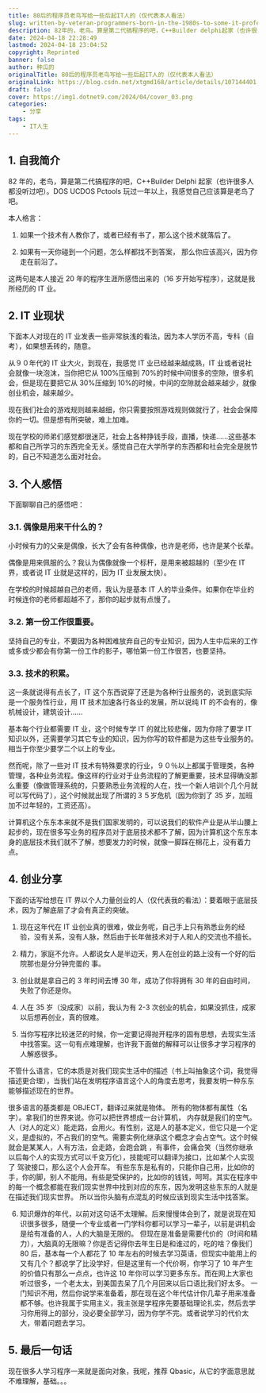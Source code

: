 ```yaml
---
title: 80后的程序员老鸟写给一些后起IT人的（仅代表本人看法）
slug: written-by-veteran-programmers-born-in-the-1980s-to-some-it-professionals-from-the-younger-generation-representing-my-own-opinion-only
description: 82年的，老鸟。算是第二代搞程序的吧，C++Builder delphi起家（也许很多人都没听过吧）。DOS ucdos  pctools玩过一年以上。
date: 2024-04-18 22:28:49
lastmod: 2024-04-18 23:04:52
copyright: Reprinted
banner: false
author: 种瓜的
originalTitle: 80后的程序员老鸟写给一些后起IT人的（仅代表本人看法）
originalLink: https://blog.csdn.net/xtgmd168/article/details/107144401
draft: false
cover: https://img1.dotnet9.com/2024/04/cover_03.png
categories: 
    - 分享
tags: 
    - IT人生
---
```


## 1. 自我简介

82 年的，老鸟，算是第二代搞程序的吧，C++Builder Delphi 起家（也许很多人都没听过吧）。DOS UCDOS Pctools 玩过一年以上，我感觉自己应该算是老鸟了吧。

本人格言：

1. 如果一个技术有人教你了，或者已经有书了，那么这个技术就落后了。

2. 如果有一天你碰到一个问题，怎么样都找不到答案， 那么你应该高兴，因为你走在前沿了。

这两句是本人接近 20 年的程序生涯所感悟出来的（16 岁开始写程序），这就是我所经历的 IT 业。

## 2. IT 业现状

下面本人对现在的 IT 业发表一些非常肤浅的看法，因为本人学历不高，专科（自考），如果想丢砖的，随意。

从９０年代的 IT 业大火，到现在，我感觉 IT 业已经越来越成熟，IT 业或者说社会就像一块泡沫，当你把它从 100%压缩到 70%的时候中间很多的空隙，很多机会，但是现在要把它从 30%压缩到 10%的时候，中间的空隙就会越来越少，就像创业机会，越来越少。

现在我们社会的游戏规则越来越细，你只需要按照游戏规则做就行了，社会会保障你的一切。但是想有所突破，难上加难。

现在学校的师弟们感觉都很迷茫，社会上各种挣钱手段，直播，快递......这些基本都和自己所学习的东西完全无关。感觉自己在大学所学的东西都和社会完全是脱节的，自己不知道怎么面对社会。

## 3. 个人感悟

下面聊聊自己的感悟吧：

### 3.1. 偶像是用来干什么的？

小时候有力的父亲是偶像，长大了会有各种偶像，也许是老师，也许是某个长辈。

偶像是用来佩服的么？我认为偶像就像一个标杆，是用来被超越的（至少在 IT 界，或者说 IT 业就是这样的，因为 IT 业发展太快）。

在学校的时候超越自己的老师，我认为是基本 IT 人的毕业条件。如果你在毕业的时候连你的老师都超越不了，那你的起步就有点慢了。

### 3.2. 第一份工作很重要。　　

坚持自己的专业，不要因为各种困难放弃自己的专业知识，因为人生中后来的工作或多或少都会有你第一份工作的影子，哪怕第一份工作很苦，也要坚持。

### 3.3. 技术的积累。

这一条就说得有点长了，IT 这个东西说穿了还是为各种行业服务的，说到底实际是一个服务性行业，用 IT 技术加速各行各业的发展，所以说纯 IT 的不会有的，像机械设计，建筑设计......

基本每个行业都需要 IT 业，这个时候专学 IT 的就比较悲催，因为你除了要学 IT 知识以外，还需要学习其它专业的知识，因为你写的软件都是为这些专业服务的。相当于你至少要学二个以上的专业。

然而呢，除了一些对 IT 技术有特殊要求的行业，９０％以上都属于管理类，各种管理，各种业务流程。像这样的行业对于业务流程的了解更重要，技术显得确没那么重要（像做管理系统的，只要熟悉业务流程的人在，找一个新人培训个几个月就可以写代码了），这个时候就出现了所谓的３５岁危机（因为你到了 35 岁，加班加不过年轻的，工资还高）。

计算机这个东东本来就不是我们国家发明的，可以说我们的软件产业是从半山腰上起步的，现在很多写业务的程序员对于底层技术都不了解，因为计算机这个东东本身的底层技术我们就不了解，想要发力的时候，就像一脚踩在棉花上，没有着力点。

## 4. 创业分享

下面的话写给想在 IT 界以个人力量创业的人（仅代表我的看法）：要着眼于底层技术，因为了解底层了才会有真正的突破。

1. 现在这年代在 IT 业创业真的很难，做业务呢，自己手上只有熟悉业务的经验，没有关系，没有人脉，然后由于长年做技术对于人和人的交流也不擅长。

2. 精力，家庭不允许。人都说女人是半边天，男人在创业的路上没有一个好的后院那也是分分钟完蛋的 事。

3. 创业就是拿自己的 3 年时间去博 30 年，成功了你将拥有 30 年的自由时间，失败了你还是你。

4. 人在 35 岁（没成家）以前，我认为有 2-3 次创业的机会，如果没抓住，成家以后想再创业，真的很难。

5. 当你写程序比较迷茫的时候，你一定要记得抛开程序的固有思想，去现实生活中找答案。这一句有点难理解，也许我下面做的解释可以让很多才学习程序的人解惑很多。

不管什么语言，它的本质是对我们现实生活中的描述（书上叫抽象这个词，我觉得描述更合理），当我们站在发明程序语言这个人的角度去思考，我要发明一种东东能够描述现在的世界。

很多语言的基类都是 OBJECT，翻译过来就是物体。 所有的物体都有属性（名字）。拿我们的世界来说。你可以把世界想成一台计算机， 内存就是我们的空气。 人（对人的定义）能走路，会用火。有性别，这是人的基本定义，但它只是一个定义，是虚拟的，不占我们的空气。需要实例化继承这个概念才会占空气。这个时候就会是某某人，人有方法，会走路，会跑会跳 ，有事件，会痛会笑（当然你继承以后每个人的实现方式可以千变万化），技能呢可以翻译为接口，比如某个人实现了 驾驶接口，那么这个人会开车。 有些东东是私有的，只能你自己用，比如你的手，你的脚，别人不能用。有些是受保护的，比如你的钱钱，呵呵。其实在程序中的每一个概念都能在我们现实世界中找到对应的东东，因为发明这些东东的人就是在描述我们现实世界。 所以当你头脑有点混乱的时候应该到现实生活中找答案。

6. 知识爆炸的年代，以前对这句话不太理解。后来慢慢体会到了，就是说现在知识很多很多，随便一个专业或者一门学科你都可以学习一辈子，以前是讲机会是给有准备的人，人的大脑是无限的。 但现在是准备是需要代价的（时间和精力），大脑真的无限嘛？你是否记得你去年生日是和谁过的，吃的啥？像我们 80 后，基本每一个人都花了 10 年左右的时候去学习英语，但现实中能用上的又有几个？都说学了比没学好，但是这里有一个代价啊，你学习了 10 年产生的价值只有那么一点点，也许这 10 年你可以学习更多东东。而在网上大家也听过很多，一个老太太，到美国去呆了几个月回来以后口语比我们好太多。 一门知识不用，然后你说学来准备着，那在现在这个年代估计你几辈子用来准备都不够。也许我属于实用主义，我主张是学程序先要基础理论扎实，然后去学习你用得上的部分，没必要全部学习，因为你学不完。或者说学习的代价太大，带着问题去学习。

## 5. 最后一句话

现在很多人学习程序一来就是面向对象，我呢，推荐 Qbasic，从它的字面意思就不难理解，基础。。。
